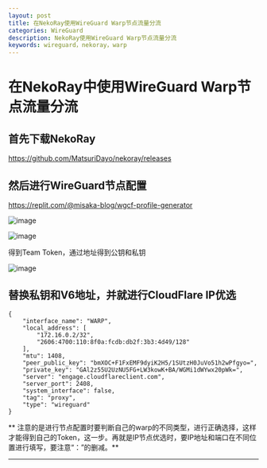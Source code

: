 ```yaml
---
layout: post
title: 在NekoRay使用WireGuard Warp节点流量分流
categories: WireGuard
description: NekoRay使用WireGuard Warp节点流量分流
keywords: wireguard，nekoray，warp
---
```


# 在NekoRay中使用WireGuard Warp节点流量分流

## 首先下载NekoRay

https://github.com/MatsuriDayo/nekoray/releases

## 然后进行WireGuard节点配置

https://replit.com/@misaka-blog/wgcf-profile-generator


![image](https://github.com/weakchen007/aiwv.github.io/assets/58799395/c2aaaa2b-9fe7-49eb-a471-d99a814c6f1c)

![image](https://github.com/weakchen007/aiwv.github.io/assets/58799395/7a30436a-a8a1-4ae9-8e5d-699bd310af23)

得到Team Token，通过地址得到公钥和私钥

![image](https://github.com/weakchen007/aiwv.github.io/assets/58799395/c0e864d0-524b-42dc-a840-e7e14dca440c)

## 替换私钥和V6地址，并就进行CloudFlare IP优选

```
{
    "interface_name": "WARP",
    "local_address": [
        "172.16.0.2/32",
        "2606:4700:110:8f0a:fcdb:db2f:3b3:4d49/128"
    ],
    "mtu": 1408,
    "peer_public_key": "bmXOC+F1FxEMF9dyiK2H5/1SUtzH0JuVo51h2wPfgyo=",
    "private_key": "GAl2z55U2UzNU5FG+LW3kowK+BA/WGMi1dWYwx20pWk=",
    "server": "engage.cloudflareclient.com",
    "server_port": 2408,
    "system_interface": false,
    "tag": "proxy",
    "type": "wireguard"
}
```

** 注意的是进行节点配置时要判断自己的warp的不同类型，进行正确选择，这样才能得到自己的Token，这一步。再就是IP节点优选时，要IP地址和端口在不同位置进行填写，要注意“：”的删减。**

--------------
